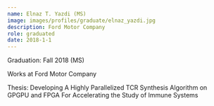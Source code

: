 ```yaml
---
name: Elnaz T. Yazdi (MS)
image: images/profiles/graduate/elnaz_yazdi.jpg
description: Ford Motor Company
role: graduated
date: 2018-1-1
---
```


Graduation: Fall 2018 (MS)

Works at Ford Motor Company

Thesis: Developing A Highly Parallelized TCR Synthesis Algorithm on GPGPU and FPGA For Accelerating the Study of Immune Systems
